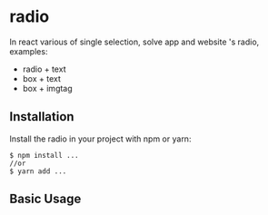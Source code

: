 # radio

In react various of single selection, solve app and website 's radio, examples:

* radio + text
* box + text
* box + imgtag

## Installation

Install the radio in your project with npm or yarn:

```shell
$ npm install ...
//or
$ yarn add ...
```

## Basic Usage
